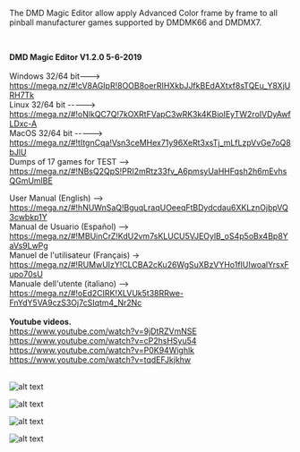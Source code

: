 
The DMD Magic Editor allow apply Advanced Color frame by frame to all pinball manufacturer games supported by DMDMK66 and DMDMX7. 

<br>

<b>DMD Magic Editor V1.2.0 5-6-2019</b>
<br><br>
Windows 32/64 bit---> https://mega.nz/#!cV8AGIpR!8OOB8oerRIHXkbJJfkBEdAXtxf8sTQEu_Y8XjURH7Tk
<br>
Linux 32/64 bit -----> https://mega.nz/#!oNlkQC7Q!7kOXRtFVapC3wRK3k4KBioIEyTW2roIVDyAwfLDxc-A
<br>
MacOS 32/64 bit -----> https://mega.nz/#!tItgnCqa!Vsn3ceMHex71y96XeRt3xsTj_mLfLzpVvGe7oQ8bJlU
<br>
Dumps of 17 games for TEST --> https://mega.nz/#!NBsQ2QpS!PRI2mRtz33fv_A6pmsyUaHHFqsh2h6mEvhsQGmUmlBE
<br>

User Manual (English) --> https://mega.nz/#!hNUWnSaQ!BguqLraqUOeeqFtBDydcdau6XKLznOjbpVQ3cwbkp1Y
<br>
Manual de Usuario (Español) --> https://mega.nz/#!MBUinCrZ!KdU2vm7sKLUCU5VJEOylB_oS4p5oBx4Bp8YaVs9LwPg
<br>
Manuel de l'utilisateur (Français) -> https://mega.nz/#!RUMwUIzY!CLCBA2cKu26WgSuXBzVYHo1fIUIwoalYrsxFupo70sU
<br>
Manuale dell'utente (italiano) --> https://mega.nz/#!oEd2CIRK!XLVUk5t38RRwe-FnYdY5VA9czS3Oj7cSIqtm4_Nr2Nc
<br><br>
<b>Youtube videos.</b>
<br>
https://www.youtube.com/watch?v=9jDtRZVmNSE<br>
https://www.youtube.com/watch?v=cP2hsHSyu54<br>
https://www.youtube.com/watch?v=P0K94Wighlk<br>
https://www.youtube.com/watch?v=tqdEFJkjkhw
<br><br>

![alt text](https://i.imgur.com/zvsgezm.jpg)

![alt text](https://i.imgur.com/6FGRpBq.jpg)

![alt text](https://i.imgur.com/hH0OaZ2.jpg)

![alt text](https://i.imgur.com/IUUzazx.jpg)
